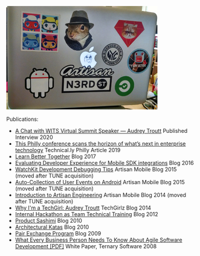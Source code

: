 ![feature image](images/laptop.jpg)

Publications:

*   [A Chat with WITS Virtual Summit Speaker — Audrey Troutt](https://medium.com/@WomenTechSummit/a-chat-with-wits-virtual-summit-speaker-audrey-troutt-80c4cda3905e) Published Interview 2020
*   [This Philly conference scans the horizon of what’s next in enterprise technology](https://technical.ly/philly/2019/05/23/philly-emerging-technologies-ete-conference-whats-next-in-enterprise-technology/) Technical.ly Philly Article 2019
*   [Learn Better Together](https://medium.com/@auditty/learn-better-together-f193cbb91ed6) Blog 2017
*   [Evaluating Developer Experience for Mobile SDK integrations](https://medium.com/@auditty/mobile-sdk-evaluation-scale-4cb1cbfb80e5) Blog 2016
*   [WatchKit Development Debugging Tips](https://www.tune.com/blog/watchkit-development-at-artisan/) Artisan Mobile Blog 2015 (moved after TUNE acquisition)
*   [Auto-Collection of User Events on Android](https://www.tune.com/blog/auto-collection-user-events-android/) Artisan Mobile Blog 2015 (moved after TUNE acquisition)
*   [Introduction to Artisan Engineering](https://www.tune.com/blog/introduction-artisan-engineering/) Artisan Mobile Blog 2014 (moved after TUNE acquisition)
*   [Why I'm a TechGirl: Audrey Troutt](http://www.techgirlz.org/why-im-a-techgirl-audrey-troutt/) TechGirlz Blog 2014
*   [Internal Hackathon as Team Technical Training](https://medium.com/@auditty/hackathon-for-learning-aeb2bfa0acd8) Blog 2012
*   [Product Sashimi](https://medium.com/@auditty/product-sashimi-is-delicious-2544249b5c45) Blog 2010
*   [Architectural Katas](https://medium.com/@auditty/agile-philly-code-kata-night-august-architectural-katas-e8d643980522) Blog 2010
*   [Pair Exchange Program](https://medium.com/@auditty/pair-exchange-program-6ae3c6d182c0) Blog 2009
*   [What Every Business Person Needs To Know About Agile Software Development [PDF]](https://www.scrumalliance.org/resource_download/708) White Paper, Ternary Software 2008

<div class="clearfix"></div>
